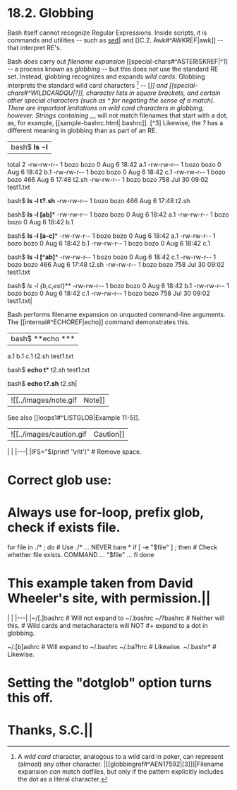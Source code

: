# 18.2. Globbing

Bash itself cannot recognize Regular Expressions. Inside scripts, it is commands and utilities -- such as [sed](Appendix%20C.%20A%20Sed%20and%20Awk%20Micro-Primer.md#^SEDREF)] and [[C.2. Awk#^AWKREF|awk]] -- that interpret RE's.

Bash _does_ carry out _filename expansion_ [[special-chars#^ASTERISKREF|^1] -- a process known as _globbing_ -- but this does _not_ use the standard RE set. Instead, globbing recognizes and expands _wild cards_. Globbing interprets the standard wild card characters [^2] -- [*]] and [[special-chars#^WILDCARDQU|?]], character lists in square brackets, and certain other special characters (such as ^ for negating the sense of a match). There are important limitations on wild card characters in globbing, however. Strings containing _*_ will not match filenames that start with a dot, as, for example, [[sample-bashrc.html|.bashrc]]. [^3] Likewise, the _?_ has a different meaning in globbing than as part of an RE.

|   |
|---|
|bash$ **ls -l**
total 2
 -rw-rw-r--    1 bozo  bozo         0 Aug  6 18:42 a.1
 -rw-rw-r--    1 bozo  bozo         0 Aug  6 18:42 b.1
 -rw-rw-r--    1 bozo  bozo         0 Aug  6 18:42 c.1
 -rw-rw-r--    1 bozo  bozo       466 Aug  6 17:48 t2.sh
 -rw-rw-r--    1 bozo  bozo       758 Jul 30 09:02 test1.txt

bash$ **ls -l t?.sh**
-rw-rw-r--    1 bozo  bozo       466 Aug  6 17:48 t2.sh

bash$ **ls -l [ab]***
-rw-rw-r--    1 bozo  bozo         0 Aug  6 18:42 a.1
 -rw-rw-r--    1 bozo  bozo         0 Aug  6 18:42 b.1

bash$ **ls -l [a-c]***
-rw-rw-r--    1 bozo  bozo         0 Aug  6 18:42 a.1
 -rw-rw-r--    1 bozo  bozo         0 Aug  6 18:42 b.1
 -rw-rw-r--    1 bozo  bozo         0 Aug  6 18:42 c.1

bash$ **ls -l [^ab]***
-rw-rw-r--    1 bozo  bozo         0 Aug  6 18:42 c.1
 -rw-rw-r--    1 bozo  bozo       466 Aug  6 17:48 t2.sh
 -rw-rw-r--    1 bozo  bozo       758 Jul 30 09:02 test1.txt

bash$ **ls -l {b*,c*,*est*}**
-rw-rw-r--    1 bozo  bozo         0 Aug  6 18:42 b.1
 -rw-rw-r--    1 bozo  bozo         0 Aug  6 18:42 c.1
 -rw-rw-r--    1 bozo  bozo       758 Jul 30 09:02 test1.txt|

Bash performs filename expansion on unquoted command-line arguments. The [[internal#^ECHOREF|echo]] command demonstrates this.

|   |
|---|
|bash$ **echo ***
a.1 b.1 c.1 t2.sh test1.txt

bash$ **echo t***
t2.sh test1.txt

bash$ **echo t?.sh**
t2.sh|

|   |   |
|---|---|
|![[../images/note.gif|Note]]|It is possible to modify the way Bash interprets special characters in globbing. A **set -f** command disables globbing, and the nocaseglob and nullglob options to [[internal#^SHOPTREF|shopt]] change globbing behavior.|

See also [[loops1#^LISTGLOB|Example 11-5]].

|   |   |
|---|---|
|![[../images/caution.gif|Caution]]|Filenames with embedded [[special-chars#^WHITESPACEREF|whitespace]] can cause _globbing_ to choke. [[http://www.dwheeler.com/essays/filenames-in-shell.html|David Wheeler]] shows how to avoid many such pitfalls.

\|   \|
\|---\|
\|IFS="$(printf '\n\t')"   # Remove space.

#  Correct glob use:
#  Always use for-loop, prefix glob, check if exists file.
for file in ./* ; do         # Use ./* ... NEVER bare *
  if [ -e "$file" ] ; then   # Check whether file exists.
     COMMAND ... "$file" ...
  fi
done

# This example taken from David Wheeler's site, with permission.\||

[^1]: _Filename expansion_ means expanding filename patterns or templates containing special characters. For example, example.??? might expand to example.001 and/or example.txt.
[^2]: A _wild card_ character, analogous to a wild card in poker, can represent (almost) any other character.
|[[globbingref#^AEN17592|[3]]]|Filename expansion _can_ match dotfiles, but only if the pattern explicitly includes the dot as a literal character.

\|   \|
\|---\|
\|~/[.]bashrc    #  Will not expand to ~/.bashrc
~/?bashrc      #  Neither will this.
               #  Wild cards and metacharacters will NOT
               #+ expand to a dot in globbing.

~/.[b]ashrc    #  Will expand to ~/.bashrc
~/.ba?hrc      #  Likewise.
~/.bashr*      #  Likewise.

# Setting the "dotglob" option turns this off.

# Thanks, S.C.\||

